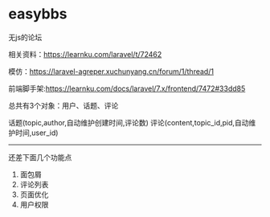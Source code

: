 # easybbs


无js的论坛

相关资料：https://learnku.com/laravel/t/72462

模仿：https://laravel-agreper.xuchunyang.cn/forum/1/thread/1

前端脚手架:https://learnku.com/docs/laravel/7.x/frontend/7472#33dd85


总共有3个对象：用户、话题、评论

话题(topic,author,自动维护创建时间,评论数)
评论(content,topic_id,pid,自动维护时间,user_id)


--------

还差下面几个功能点
1. 面包屑
2. 评论列表
3. 页面优化
4. 用户权限
